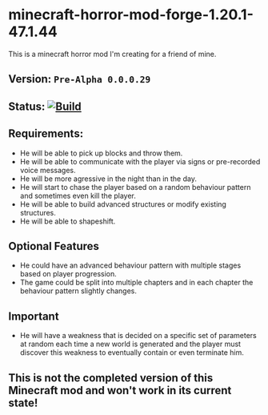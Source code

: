 # minecraft-horror-mod-forge-1.20.1-47.1.44
This is a minecraft horror mod I'm creating for a friend of mine.

## Version: ```Pre-Alpha 0.0.0.29```

## Status: [![Build](https://github.com/Chriss1056/minecraft-horror-mod-forge-1.20.1-47.1.44/actions/workflows/build.yml/badge.svg)](https://github.com/Chriss1056/minecraft-horror-mod-forge-1.20.1-47.1.44/actions/workflows/build.yml)

## Requirements:
  - He will be able to pick up blocks and throw them.
  - He will be able to communicate with the player via signs or pre-recorded voice messages.
  - He will be more agressive in the night than in the day.
  - He will start to chase the player based on a random behaviour pattern and sometimes even kill the player.
  - He will be able to build advanced structures or modify existing structures.
  - He will be able to shapeshift.

## Optional Features
  - He could have an advanced behaviour pattern with multiple stages based on player progression.
  - The game could be split into multiple chapters and in each chapter the behaviour pattern slightly changes.

## Important
  - He will have a weakness that is decided on a specific set of parameters at random each time a new world is generated and the player must discover this weakness to eventually contain or even terminate him.

## This is not the completed version of this Minecraft mod and won't work in its current state!
